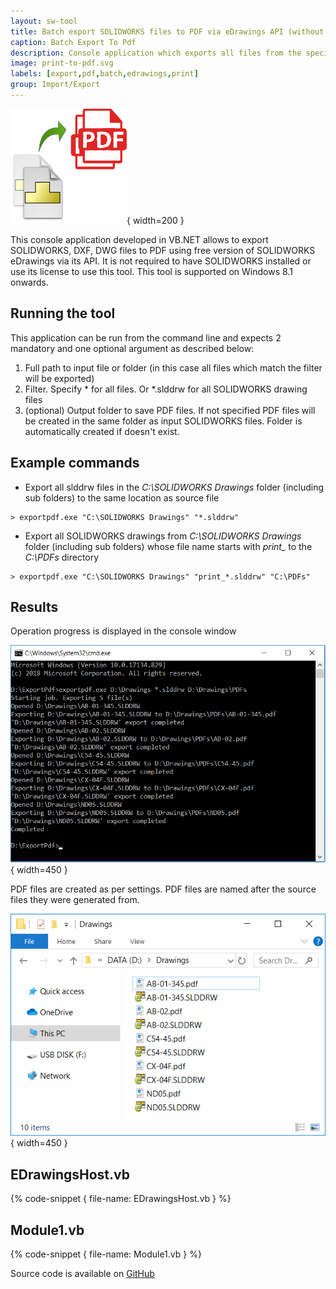 ```yaml
---
layout: sw-tool
title: Batch export SOLIDWORKS files to PDF via eDrawings API (without SOLIDWORKS)
caption: Batch Export To Pdf
description: Console application which exports all files from the specified folder to PDF format using eDrawings API, without the need to have SOLIDWORKS installed or SOLIDWORKS license
image: print-to-pdf.svg
labels: [export,pdf,batch,edrawings,print]
group: Import/Export
---
```

![Exporting SOLIDWORKS files to PDF](print-to-pdf.svg){ width=200 }

This console application developed in VB.NET allows to export SOLIDWORKS, DXF, DWG files to PDF using free version of SOLIDWORKS eDrawings via its API. It is not required to have SOLIDWORKS installed or use its license to use this tool. This tool is supported on Windows 8.1 onwards.

## Running the tool

This application can be run from the command line and expects 2 mandatory and one optional argument as described below:

1. Full path to input file or folder (in this case all files which match the filter will be exported)
1. Filter. Specify * for all files. Or *.slddrw for all SOLIDWORKS drawing files
1. (optional) Output folder to save PDF files. If not specified PDF files will be created in the same folder as input SOLIDWORKS files. Folder is automatically created if doesn't exist.

## Example commands

* Export all slddrw files in the *C:\SOLIDWORKS Drawings* folder (including sub folders) to the same location as source file

~~~
> exportpdf.exe "C:\SOLIDWORKS Drawings" "*.slddrw"
~~~

* Export all SOLIDWORKS drawings from *C:\SOLIDWORKS Drawings* folder (including sub folders) whose file name starts with *print_* to the *C:\PDFs* directory

~~~
> exportpdf.exe "C:\SOLIDWORKS Drawings" "print_*.slddrw" "C:\PDFs"
~~~

## Results

Operation progress is displayed in the console window

![Exporting process console output](export-results-console.png){ width=450 }

PDF files are created as per settings. PDF files are named after the source files they were generated from.

![PDF files created from the input SOLIDWORKS drawing files](exported-pdfs.png){ width=450 }

## EDrawingsHost.vb

{% code-snippet { file-name: EDrawingsHost.vb } %}

## Module1.vb

{% code-snippet { file-name: Module1.vb } %}

Source code is available on [GitHub](https://github.com/codestackdev/solidworks-api-examples/tree/master/edrawings-api/BatchExportPdf)
